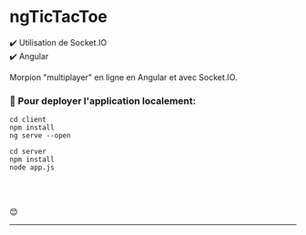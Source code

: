 # ngTicTacToe

✔️ Utilisation de Socket.IO<br/>
✔️ Angular<br/>

Morpion "multiplayer" en ligne en Angular et avec Socket.IO.

### 📕 Pour deployer l'application localement:


``` 
cd client
npm install
ng serve --open
```

``` 
cd server
npm install
node app.js
```


<br />
<br />

😊

---
